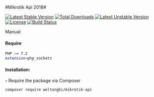 #Mikrotik Api 2018#

[![Latest Stable Version](https://poser.pugx.org/weltongbi/mikrotik-api/v/stable)](https://packagist.org/packages/weltongbi/mikrotik-api)
[![Total Downloads](https://poser.pugx.org/weltongbi/mikrotik-api/downloads)](https://packagist.org/packages/weltongbi/mikrotik-api)
[![Latest Unstable Version](https://poser.pugx.org/weltongbi/mikrotik-api/v/unstable)](https://packagist.org/packages/weltongbi/mikrotik-api)
[![License](https://poser.pugx.org/weltongbi/mikrotik-api/license)](https://packagist.org/packages/weltongbi/mikrotik-api)
[![Build Status](https://travis-ci.org/weltongbi/mikrotik-api.svg?branch=master)](https://travis-ci.org/weltongbi/mikrotik-api)

Manual: 

#### Require

```sh
PHP >= 7.2
extension=php_sockets
```
#### Installation:

**-** Require the package via Composer
```bash
composer require weltongbi/mikrotik-api
```

